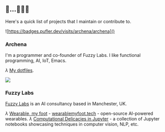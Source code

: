 ## 🐝...🐝🐝🐝

Here's a quick list of projects that I maintain or contribute to.

![https://badges.pufler.dev/visits/archena/archena]()

### Archena

I'm a programmer and co-founder of Fuzzy Labs. I like functional programming, AI, IoT, Emacs.

*λ* [My dotfiles](github.com/archena/dotfiles).

<a href="https://www.linkedin.com/in/matt-squire-a19896125/">
  <img src="https://img.shields.io/badge/linkedin-%230077B5.svg?&style=for-the-badge&logo=linkedin&logoColor=white"/>
</a>

### Fuzzy Labs

[Fuzzy Labs](https://fuzzylabs.ai) is an AI consultancy based in Manchester, UK.

*λ* [Wearable, my foot](github.com/fuzzylabs/wearable-my-foot) - [wearablemyfoot.tech](https://wearablemyfoot.tech) - open-source AI-powered wearables.
*λ* [Computational Delicacies in Jupyter](github.com/fuzzylabs/computational-delicacies-jupyter) - a collection of Jupyter notebooks showcasing techniques in computer vision, NLP, etc.
